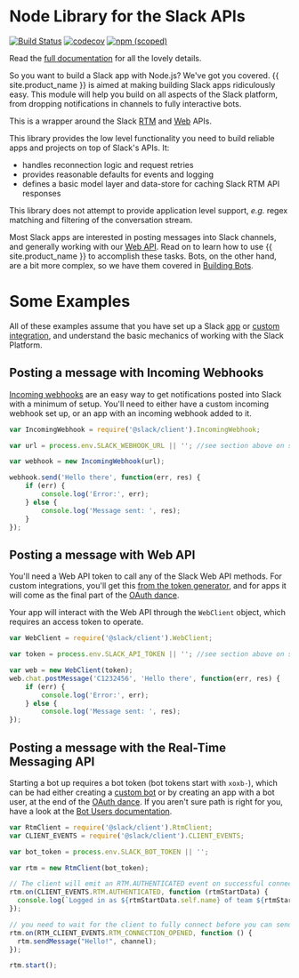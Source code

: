 # Node Library for the Slack APIs

[![Build Status](https://travis-ci.org/slackapi/node-slack-sdk.svg?branch=master)](https://travis-ci.org/slackapi/node-slack-sdk)
[![codecov](https://codecov.io/gh/slackapi/node-slack-sdk/branch/master/graph/badge.svg)](https://codecov.io/gh/slackapi/node-slack-sdk)
[![npm (scoped)](https://img.shields.io/npm/v/@slack/client.svg?maxAge=2592000)](https://www.npmjs.com/package/@slack/client)


Read the [full documentation](https://slackapi.github.io/node-slack-sdk) for all the lovely details.

So you want to build a Slack app with Node.js? We've got you covered. {{ site.product_name }} is aimed at making
building Slack apps ridiculously easy. This module will help you build on all aspects of the Slack platform,
from dropping notifications in channels to fully interactive bots.

This is a wrapper around the Slack [RTM](https://api.slack.com/rtm) and [Web](https://api.slack.com/web) APIs.

This library provides the low level functionality you need to build reliable apps and projects on top of Slack's APIs.
It:

 - handles reconnection logic and request retries
 - provides reasonable defaults for events and logging
 - defines a basic model layer and data-store for caching Slack RTM API responses

This library does not attempt to provide application level support, _e.g._ regex matching and filtering of the
conversation stream.

Most Slack apps are interested in posting messages into Slack channels, and generally working with our [Web API](https://api.slack.com/web). Read on
to learn how to use {{ site.product_name }} to accomplish these tasks. Bots, on the other hand, are a bit more complex,
so we have them covered in [Building Bots](bots.html).

# Some Examples

All of these examples assume that you have set up a Slack [app](https://api.slack.com/slack-apps) or
[custom integration](https://api.slack.com/custom-integrations), and understand the basic mechanics of working with the
Slack Platform.

## Posting a message with Incoming Webhooks

[Incoming webhooks](https://api.slack.com/incoming-webhooks) are an easy way to get notifications posted into Slack with
a minimum of setup. You'll need to either have a custom incoming webhook set up, or an app with an incoming webhook
added to it.

```js
var IncomingWebhook = require('@slack/client').IncomingWebhook;

var url = process.env.SLACK_WEBHOOK_URL || ''; //see section above on sensitive data

var webhook = new IncomingWebhook(url);

webhook.send('Hello there', function(err, res) {
    if (err) {
        console.log('Error:', err);
    } else {
        console.log('Message sent: ', res);
    }
});
```

## Posting a message with Web API

You'll need a Web API token to call any of the Slack Web API methods. For custom integrations, you'll get this
[from the token generator](https://api.slack.com/docs/oauth-test-tokens), and for apps it will come as the final part
of the [OAuth dance](https://api.slack.com/docs/oauth).

Your app will interact with the Web API through the `WebClient` object, which requires an access token to operate.

```js
var WebClient = require('@slack/client').WebClient;

var token = process.env.SLACK_API_TOKEN || ''; //see section above on sensitive data

var web = new WebClient(token);
web.chat.postMessage('C1232456', 'Hello there', function(err, res) {
    if (err) {
        console.log('Error:', err);
    } else {
        console.log('Message sent: ', res);
});
```

## Posting a message with the Real-Time Messaging API

Starting a bot up requires a bot token (bot tokens start with `xoxb-`),
which can be had either creating a [custom bot](https://my.slack.com/apps/A0F7YS25R-bots) or by creating an app with a
bot user, at the end of the [OAuth dance](https://api.slack.com/docs/oauth). If you aren't sure path is right for you,
have a look at the [Bot Users documentation](https://api.slack.com/bot-users).

```js
var RtmClient = require('@slack/client').RtmClient;
var CLIENT_EVENTS = require('@slack/client').CLIENT_EVENTS;

var bot_token = process.env.SLACK_BOT_TOKEN || '';

var rtm = new RtmClient(bot_token);

// The client will emit an RTM.AUTHENTICATED event on successful connection, with the `rtm.start` payload if you want to cache it
rtm.on(CLIENT_EVENTS.RTM.AUTHENTICATED, function (rtmStartData) {
  console.log(`Logged in as ${rtmStartData.self.name} of team ${rtmStartData.team.name}, but not yet connected to a channel`);
});

// you need to wait for the client to fully connect before you can send messages
rtm.on(RTM_CLIENT_EVENTS.RTM_CONNECTION_OPENED, function () {
  rtm.sendMessage("Hello!", channel);
});

rtm.start();
```
